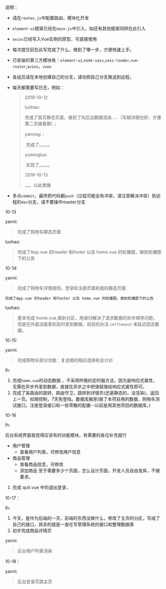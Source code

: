 说明：

- 请在`routes.js`中配置路由，模块化开发

- `element-ui`框架已经在`main.js`中引入，如还有其他框架同样在此引入

- `axios`已经写入Vue实例的原型，可直接使用

- 每次提交前在此写完成了什么，做到了哪一步，方便快速上手。

- 已安装的第三方模块有：`element-ui`,`node-sass`,`sass-loader`,`vue-router`,`axios`，`vuex`

- 各组员请在本地创建自己的分支，请勿把自己分支推送到远程，

- 每天都需要写日志，例如：

  > 2019-10-12
  >
  > luohao:
  >
  > ​	完成了首页静态页面，做到了向后台数据渲染.....（写越详细也好，方便第二天接着做）；
  >
  > yanniqy：
  >
  > ​	完成了。。。。。
  >
  > yumingluo:
  >
  > ​	实现了。。。。。
  >
  > 2019-10-13
  >
  > 。。。以此类推

- 多点`commit`，最终把代码都`push`（过程可能会有冲突，请注意解决冲突）到远程的`dev`分支，请不要操作master分支



10-13

yanni:

>完成了购物车静态页面

luohao:

>完成了App.vue 的header 和footer 以及 home.vue 的轮播图，做到轮播图下的公告

10-14:

yanni:
>完成了购物车详情规则，登录和注册页面和我的静态页面

    完成了App.vue 的header 和footer 以及 home.vue 的轮播图，做到轮播图下的公告

luohao:
> 基本完成 home.vue,做到分区，用递归解决了请求数据的异步顺序问题，但是在外面没能拿到及时拿到数据，目前的办法 `setTimeout` 来延迟回去数据。

10-15:

yanni:

>完成购物车部分功能：复选框的相应选择和总计价

lh:

1. 完成`home.vue`的动态数据 ，不采用昨晚的定时器方法，因为是响应式属性，无需在异步外拿到数据，直接在异步之中把值赋值给响应式属性即可。
2. 完成了各路由的跳转，路由守卫，跳转到详情页(还是静态的，没渲染)，返回上一页。权限控制，7天免登陆。数据库搬家(做了本项目用的数据，购物车测试接口，注册登录接口和一些零散的配置--以前是用其他项目的数据库。)

10-16

lh:

后台系统界面我觉得应该有的功能模块，有需要的各位补充就行

* 用户管理
    * 查看用户列表，可修改用户信息
* 商品管理
    * 查看商品信息，可修改
    * 添加商品
至于需要多少个页面，怎么设计页面，开发人员自由发挥，不做要求。

1. 完成 quit.vue 中的退出登录，

10-17：

lh:

1. 今天，是作为后端的一天，前端的东西没做什么，修改了主页的分区，写成了自己的接口，其余的就是一直在写管理系统的接口和整理数据表
2. 初步完成商品详情页

yanni:

> 后台用户列表渲染

10-18：

yanni:

>后台登录页跳主页
